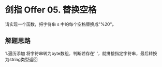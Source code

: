 # 剑指 Offer 05. 替换空格
请实现一个函数，把字符串 s 中的每个空格替换成"%20"。

## 解题思路
1.遍历添加
将字符串转为byte数组，判断若存在' '，就拼接指定字符串，最后转换为string类型返回